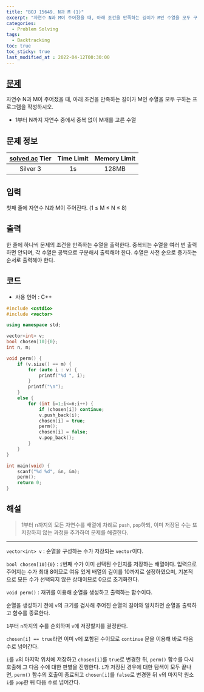 ```yaml
---
title: "BOJ 15649. N과 M (1)"
excerpt: "자연수 N과 M이 주어졌을 때, 아래 조건을 만족하는 길이가 M인 수열을 모두 구하는 프로그램을 작성하시오."
categories: 
  - Problem Solving
tags:
  - Backtracking
toc: true
toc_sticky: true
last_modified_at : 2022-04-12T00:30:00
---
```

## [문제](https://boj.kr/15649)
자연수 N과 M이 주어졌을 때, 아래 조건을 만족하는 길이가 M인 수열을 모두 구하는 프로그램을 작성하시오.
-   1부터 N까지 자연수 중에서 중복 없이 M개를 고른 수열

## 문제 정보 

| [solved.ac](https://solved.ac) Tier | Time Limit | Memory Limit |
|:-----------------------------------:|:----------:|:------------:|
| Silver 3                            | 1s         | 128MB        |

## 입력
첫째 줄에 자연수 N과 M이 주어진다. (1 ≤ M ≤ N ≤ 8)
## 출력
한 줄에 하나씩 문제의 조건을 만족하는 수열을 출력한다. 중복되는 수열을 여러 번 출력하면 안되며, 각 수열은 공백으로 구분해서 출력해야 한다.
수열은 사전 순으로 증가하는 순서로 출력해야 한다.
## 코드
- 사용 언어 : C++

```cpp
#include <cstdio>
#include <vector>

using namespace std;

vector<int> v;
bool chosen[10]{0};
int n, m;

void perm() {
    if (v.size() == m) {
        for (auto i : v) {
            printf("%d ", i);
        }
        printf("\n");
    }
    else {
        for (int i=1;i<=n;i++) {
            if (chosen[i]) continue;
            v.push_back(i);
            chosen[i] = true;
            perm();
            chosen[i] = false;
            v.pop_back();
        }
    }
}

int main(void) {
    scanf("%d %d", &n, &m);
    perm();
    return 0;
}
```

## 해설
> 1부터 n까지의 모든 자연수를 배열에 차례로 ``push``, ``pop``하되, 이미 저장된 수는 또 저장하지 않는 과정을 추가하여 문제를 해결한다.


---

``vector<int> v`` : 순열을 구성하는 수가 저장되는 ``vector``이다.

``bool chosen[10]{0}`` : ``i``번째 수가 이미 선택된 수인지를 저장하는 배열이다. 입력으로 주어지는 수가 최대 8이므로 여유 있게 배열의 길이를 10까지로 설정하였으며, 기본적으로 모든 수가 선택되지 않은 상태이므로 0으로 초기화한다.

``void perm()`` : 재귀를 이용해 순열을 생성하고 출력하는 함수이다.

순열을 생성하기 전에 ``v``의 크기를 검사해 주어진 순열의 길이와 일치하면 순열을 출력하고 함수를 종료한다.

``1``부터 ``n``까지의 수를 순회하며 ``v``에 저장할지를 결정한다. 

``chosen[i] == true``라면 이미 ``v``에 포함된 수이므로 ``continue`` 문을 이용해 바로 다음 수로 넘어간다.

``i``를 ``v``의 마지막 위치에 저장하고 ``chosen[i]``를 ``true``로 변경한 뒤, ``perm()`` 함수를 다시 호출해 그 다음 수에 대한 판별을 진행한다. ``i``가 저장된 경우에 대한 탐색이 모두 끝나면, ``perm()`` 함수의 호출이 종료되고 ``chosen[i]``를 ``false``로 변경한 뒤 ``v``의 마지막 원소 ``i``를 ``pop``한 뒤 다음 수로 넘어간다.
